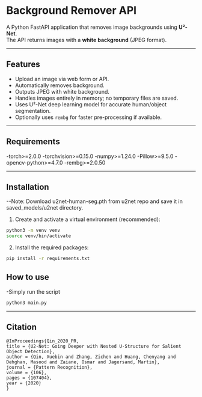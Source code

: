 # Background Remover API

A Python FastAPI application that removes image backgrounds using **U²-Net**.  
The API returns images with a **white background** (JPEG format).

---

## Features

- Upload an image via web form or API.
- Automatically removes background.
- Outputs JPEG with white background.
- Handles images entirely in memory; no temporary files are saved.
- Uses U²-Net deep learning model for accurate human/object segmentation.
- Optionally uses `rembg` for faster pre-processing if available.

---

## Requirements

-torch>=2.0.0
-torchvision>=0.15.0
-numpy>=1.24.0
-Pillow>=9.5.0
-opencv-python>=4.7.0
-rembg>=2.0.50

---

## Installation

--Note: Download u2net-human-seg.pth from u2net repo and save it in saved_models/u2net directory.

1. Create and activate a virtual environment (recommended):

```bash
python3 -m venv venv
source venv/bin/activate
```

2. Install the required packages:

```bash
pip install -r requirements.txt

```

## How to use

-Simply run the script

```bash
python3 main.py
```
---


## Citation

```
@InProceedings{Qin_2020_PR,
title = {U2-Net: Going Deeper with Nested U-Structure for Salient Object Detection},
author = {Qin, Xuebin and Zhang, Zichen and Huang, Chenyang and Dehghan, Masood and Zaiane, Osmar and Jagersand, Martin},
journal = {Pattern Recognition},
volume = {106},
pages = {107404},
year = {2020}
}
```
